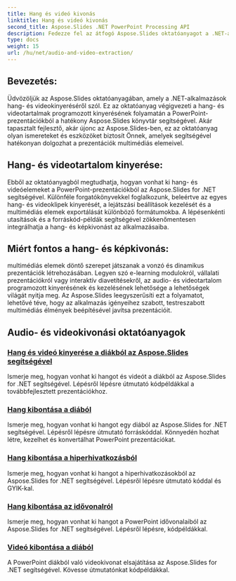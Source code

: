```yaml
---
title: Hang és videó kivonás
linktitle: Hang és videó kivonás
second_title: Aspose.Slides .NET PowerPoint Processing API
description: Fedezze fel az átfogó Aspose.Slides oktatóanyagot a .NET-alkalmazások hang- és videokinyeréséről. Ismerje meg, hogyan lehet programozottan kinyerni és kezelni a multimédiás elemeket PowerPoint prezentációkból.
type: docs
weight: 15
url: /hu/net/audio-and-video-extraction/
---
```


## Bevezetés:

Üdvözöljük az Aspose.Slides oktatóanyagában, amely a .NET-alkalmazások hang- és videokinyeréséről szól. Ez az oktatóanyag végigvezeti a hang- és videotartalmak programozott kinyerésének folyamatán a PowerPoint-prezentációkból a hatékony Aspose.Slides könyvtár segítségével. Akár tapasztalt fejlesztő, akár újonc az Aspose.Slides-ben, ez az oktatóanyag olyan ismereteket és eszközöket biztosít Önnek, amelyek segítségével hatékonyan dolgozhat a prezentációk multimédiás elemeivel.

## Hang- és videotartalom kinyerése:

Ebből az oktatóanyagból megtudhatja, hogyan vonhat ki hang- és videóelemeket a PowerPoint-prezentációkból az Aspose.Slides for .NET segítségével. Különféle forgatókönyvekkel foglalkozunk, beleértve az egyes hang- és videoklipek kinyerését, a lejátszási beállítások kezelését és a multimédiás elemek exportálását különböző formátumokba. A lépésenkénti utasítások és a forráskód-példák segítségével zökkenőmentesen integrálhatja a hang- és képkivonást az alkalmazásaiba.

## Miért fontos a hang- és képkivonás:

multimédiás elemek döntő szerepet játszanak a vonzó és dinamikus prezentációk létrehozásában. Legyen szó e-learning modulokról, vállalati prezentációkról vagy interaktív diavetítésekről, az audio- és videotartalom programozott kinyerésének és kezelésének lehetősége a lehetőségek világát nyitja meg. Az Aspose.Slides leegyszerűsíti ezt a folyamatot, lehetővé téve, hogy az alkalmazás igényeihez szabott, testreszabott multimédiás élmények beépítésével javítsa prezentációit.

## Audio- és videokivonási oktatóanyagok
### [Hang és videó kinyerése a diákból az Aspose.Slides segítségével](./audio-and-video-extraction/)
Ismerje meg, hogyan vonhat ki hangot és videót a diákból az Aspose.Slides for .NET segítségével. Lépésről lépésre útmutató kódpéldákkal a továbbfejlesztett prezentációkhoz.
### [Hang kibontása a diából](./extract-audio/)
Ismerje meg, hogyan vonhat ki hangot egy diából az Aspose.Slides for .NET segítségével. Lépésről lépésre útmutató forráskóddal. Könnyedén hozhat létre, kezelhet és konvertálhat PowerPoint prezentációkat.
### [Hang kibontása a hiperhivatkozásból](./extract-audio-from-hyperlink/)
Ismerje meg, hogyan vonhat ki hangot a hiperhivatkozásokból az Aspose.Slides for .NET segítségével. Lépésről lépésre útmutató kóddal és GYIK-kal.
### [Hang kibontása az idővonalról](./extract-audio-from-timeline/)
Ismerje meg, hogyan vonhat ki hangot a PowerPoint idővonalaiból az Aspose.Slides for .NET segítségével. Lépésről lépésre, kódpéldákkal.
### [Videó kibontása a diából](./extract-video/)
A PowerPoint diákból való videokivonat elsajátítása az Aspose.Slides for .NET segítségével. Kövesse útmutatónkat kódpéldákkal.
